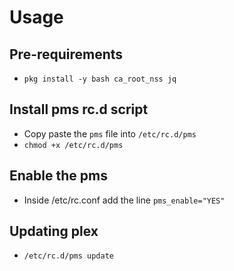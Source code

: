 # Usage

## Pre-requirements

* `pkg install -y bash ca_root_nss jq`

## Install pms rc.d script
* Copy paste the `pms` file into `/etc/rc.d/pms`
* `chmod +x /etc/rc.d/pms`

## Enable the pms 
* Inside /etc/rc.conf add the line `pms_enable="YES"`

## Updating plex
* `/etc/rc.d/pms update`